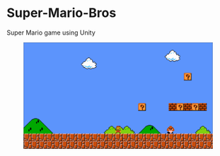 # Super-Mario-Bros
 Super Mario game using Unity
<p align="center"><img src="Screenshots/mario.png" width = 85% ></p>

